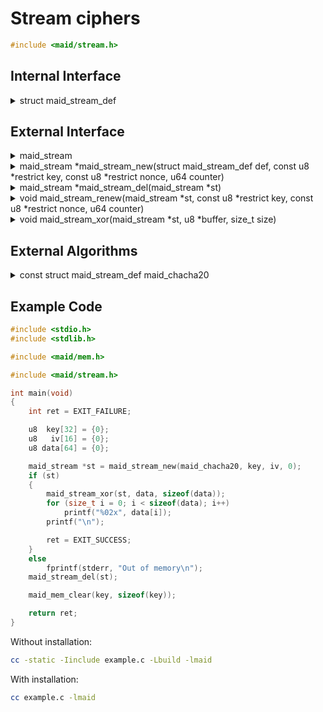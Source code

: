<!---
 *  This file is part of libmaid
 *
 *  Libmaid is free software; you can redistribute it and/or
 *  modify it under the terms of the GNU Lesser General Public
 *  License as published by the Free Software Foundation; either
 *  version 2.1 of the License, or (at your option) any later version.
 *
 *  Libmaid is distributed in the hope that it will be useful,
 *  but WITHOUT ANY WARRANTY; without even the implied warranty of
 *  MERCHANTABILITY or FITNESS FOR A PARTICULAR PURPOSE.
 *  See the GNU Lesser General Public License for more details.
 *
 *  You should have received a copy of the GNU Lesser General Public
 *  License along with libmaid; if not, see <https://www.gnu.org/licenses/>.
--->

# Stream ciphers

```c
#include <maid/stream.h>
```

## Internal Interface

<details>
<summary>struct maid_stream_def</summary>
Type that defines a stream cipher algorithm

</details>

## External Interface

<details>
<summary>maid_stream</summary>
Opaque type that contains the state of a stream cipher

</details>

<details>
<summary>maid_stream *maid_stream_new(struct maid_stream_def def,
                                      const u8 *restrict key,
                                      const u8 *restrict nonce,
                                      u64 counter)</summary>
Creates a stream cipher instance

### Parameters
| name    | description          |
|---------|----------------------|
| def     | Algorithm definition |
| key     | Algorithm-dependent  |
| nonce   | Algorithm-dependent  |
| counter | Algorithm-dependent  |

### Return value
| case    | description          |
|---------|----------------------|
| Success | maid_stream instance |
| Failure | NULL                 |

</details>

<details>
<summary>maid_stream *maid_stream_del(maid_stream *st)</summary>
Deletes a stream cipher instance

### Parameters
| name | description          |
|------|----------------------|
| st   | maid_stream instance |

### Return value
| case   | description |
|--------|-------------|
| Always | NULL        |

</details>

<details>
<summary>void maid_stream_renew(maid_stream *st, const u8 *restrict key,
                                const u8 *restrict nonce,
                                u64 counter)</summary>
Recreates a stream cipher instance

### Parameters
| name    | description          |
|---------|----------------------|
| st      | maid_stream instance |
| key     | Algorithm-dependent  |
| nonce   | Algorithm-dependent  |
| counter | Algorithm-dependent  |

</details>

<details>
<summary>void maid_stream_xor(maid_stream *st,
                              u8 *buffer, size_t size)</summary>
Generates keystream, and applies it with a xor operation

### Parameters
| name   | description           |
|--------|-----------------------|
| st     | maid_stream instance  |
| buffer | Memory to be ciphered |
| size   | Size of the operation |

</details>

## External Algorithms

<details>
<summary>const struct maid_stream_def maid_chacha20</summary>
Chacha20 stream cipher (IETF version)

### Parameters
| name    | description  |
|---------|--------------|
| key     | 256-bit key  |
| nonce   | 96-bit nonce |
| counter | 0 to 2^32    |
</details>

## Example Code

```c
#include <stdio.h>
#include <stdlib.h>

#include <maid/mem.h>

#include <maid/stream.h>

int main(void)
{
    int ret = EXIT_FAILURE;

    u8  key[32] = {0};
    u8   iv[16] = {0};
    u8 data[64] = {0};

    maid_stream *st = maid_stream_new(maid_chacha20, key, iv, 0);
    if (st)
    {
        maid_stream_xor(st, data, sizeof(data));
        for (size_t i = 0; i < sizeof(data); i++)
            printf("%02x", data[i]);
        printf("\n");

        ret = EXIT_SUCCESS;
    }
    else
        fprintf(stderr, "Out of memory\n");
    maid_stream_del(st);

    maid_mem_clear(key, sizeof(key));

    return ret;
}
```

Without installation:
```sh
cc -static -Iinclude example.c -Lbuild -lmaid
```

With installation:
```sh
cc example.c -lmaid
```
